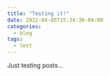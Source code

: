 ```yaml
---
title: "Testing it!"
date: 2022-04-05T15:34:30-04:00
categories:
  - blog
tags:
  - test
---
```

Just testing posts...
